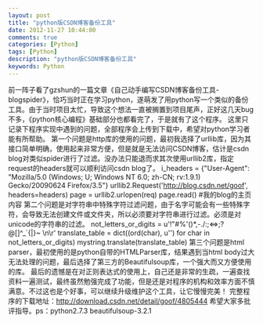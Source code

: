 ```yaml
---
layout: post
title: "python版CSDN博客备份工具"
date: 2012-11-27 10:44:00 
comments: true
categories: [Python]
tags: [Python]
description: "python版CSDN博客备份工具"
keywords: Python
---
```


 前一阵子看了gzshun的一篇文章《自己动手编写CSDN博客备份工具-blogspider》，恰巧当时正在学习python，遂萌发了用python写一个类似的备份工具。由于当时项目太忙，导致这个想法一直被搁置到项目尾声，正好这几天bug不多，《python核心编程》基础部分也都看完了，于是就有了这个程序。
  这里只记录下程序实现中遇到的问题，全部程序会上传到下载中，希望对python学习者能有所帮助。
    第一个问题是http库的使用的问题，最初我选择了urllib库，因为其接口简单明确，使用起来非常方便，但是就是无法访问CSDN博客，估计是csdn blog对类似spider进行了过滤。没办法只能退而求其次使用urllib2库，指定request的headers就可以顺利访问csdn blog了。
         i_headers = {"User-Agent": "Mozilla/5.0 (Windows; U; Windows NT 6.0; zh-CN; rv:1.9.1) Gecko/20090624 Firefox/3.5"}
    urllib2.Request('http://blog.csdn.net/goof', headers=headers)
    page = urllib2.urlopen(req)
    page.read() #我的blog的主页内容
      第二个问题是对字符串中特殊字符过滤问题，由于名字可能会有一些特殊字符，会导致无法创建文件或文件夹，所以必须要对字符串进行过滤。必须是对unicode的字符串的过滤。
           not_letters_or_digits = u'!"#%\'()*,-./:;<=>;?@[\]^_`{|}~ \n\r'
    translate_table = dict((ord(char), u'') for char in not_letters_or_digits)
    mystring.translate(translate_table)
        第三个问题是html parser，最初使用的是python自带的HTMLParser库，结果遇到当html body过大无法处理的问题，最后选择了第三方的Beautifulsoup库，一个强大而又方便使用的库。
          最后的遗憾是在对正则表达式的使用上，自己还是非常的生疏，一遍查找资料一遍测试，最终虽然勉强完成了功能，但是还是对程序的机构和效率方面不慎满意。不过这也是个好事，可以继续升级维护这个工具，让它慢慢完美！
              完整程序的下载地址：http://download.csdn.net/detail/goof/4805444
              希望大家多批评指导。ps：python2.7.3 beautifulsoup-3.2.1
